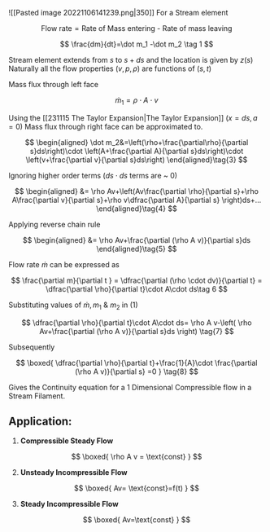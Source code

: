    

![[Pasted image 20221106141239.png|350]]
For a Stream element

$$
\text{Flow rate}=\text{Rate of Mass entering - Rate of mass leaving}
$$



$$
\frac{dm}{dt}=\dot m_1 -\dot m_2 \tag 1
$$

Stream element extends from $s$ to $s+ds$  and the location is given by $z(s)$
Naturally all the flow properties $(v, p,\rho)$ are functions of $(s,t)$

Mass flux through left face

$$
\dot m_1=\rho\cdot A\cdot v \tag{2}
$$

Using the [[231115  The Taylor Expansion|The Taylor Expansion]] $(x=ds,a=0)$ Mass flux through right face can be approximated to.  

$$
\begin{aligned}
\dot m_2&=\left(\rho+\frac{\partial\rho}{\partial s}ds\right)\cdot \left(A+\frac{\partial A}{\partial s}ds\right)\cdot \left(v+\frac{\partial v}{\partial s}ds\right)
\end{aligned}\tag{3}
$$

Ignoring higher order terms ($ds\cdot ds$ terms are ~ $0$) 

$$
\begin{aligned}
&= \rho Av+\left(Av\frac{\partial \rho}{\partial s}+\rho A\frac{\partial v}{\partial s}+\rho v\dfrac{\partial A}{\partial s} \right)ds+...
\end{aligned}\tag{4}
$$

Applying reverse chain rule 

$$
\begin{aligned}
&= \rho Av+\frac{\partial (\rho A v)}{\partial s}ds 
\end{aligned}\tag{5}
$$

Flow rate $\dot m$ can be expressed as 

$$
\frac{\partial m}{\partial t } = \dfrac{\partial (\rho \cdot dv)}{\partial t} = \dfrac{\partial \rho}{\partial t}\cdot A\cdot ds\tag 6
$$

Substituting values of  $\dot m, m_1$ & $m_2$ in $(1)$

$$
\dfrac{\partial \rho}{\partial t}\cdot A\cdot ds= \rho A v-\left(
\rho Av+\frac{\partial (\rho A v)}{\partial s}ds \right)
\tag{7}
$$


Subsequently 

$$
\boxed{
\dfrac{\partial \rho}{\partial t}+\frac{1}{A}\cdot \frac{\partial (\rho A v)}{\partial s} =0
} \tag{8}
$$

Gives the Continuity equation for a 1 Dimensional Compressible flow in a Stream Filament. 

## Application:
1. **Compressible Steady Flow**
	
$$
\boxed{
	\rho A v = \text{const}
   }
$$


2. **Unsteady Incompressible Flow**
	
$$
\boxed{
	Av= \text{const}=f(t)
	}
$$

3. **Steady Incompressible Flow**
	
$$
\boxed{
	Av=\text{const}
	}
$$


